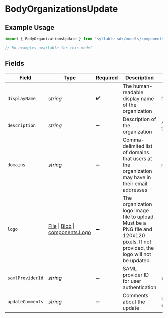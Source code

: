 # BodyOrganizationsUpdate

## Example Usage

```typescript
import { BodyOrganizationsUpdate } from "syllable-sdk/models/components";

// No examples available for this model
```

## Fields

| Field                                                                                                                                                                              | Type                                                                                                                                                                               | Required                                                                                                                                                                           | Description                                                                                                                                                                        | Example                                                                                                                                                                            |
| ---------------------------------------------------------------------------------------------------------------------------------------------------------------------------------- | ---------------------------------------------------------------------------------------------------------------------------------------------------------------------------------- | ---------------------------------------------------------------------------------------------------------------------------------------------------------------------------------- | ---------------------------------------------------------------------------------------------------------------------------------------------------------------------------------- | ---------------------------------------------------------------------------------------------------------------------------------------------------------------------------------- |
| `displayName`                                                                                                                                                                      | *string*                                                                                                                                                                           | :heavy_check_mark:                                                                                                                                                                 | The human-readable display name of the organization                                                                                                                                | My Great Org                                                                                                                                                                       |
| `description`                                                                                                                                                                      | *string*                                                                                                                                                                           | :heavy_minus_sign:                                                                                                                                                                 | Description of the organization                                                                                                                                                    | An organization that does great things with agentic AI                                                                                                                             |
| `domains`                                                                                                                                                                          | *string*                                                                                                                                                                           | :heavy_minus_sign:                                                                                                                                                                 | Comma-delimited list of domains that users at the organization may have in their email addresses                                                                                   | mygreatorg.com,mygreatorg.org                                                                                                                                                      |
| `logo`                                                                                                                                                                             | [File](https://developer.mozilla.org/en-US/docs/Web/API/File) \| [Blob](https://developer.mozilla.org/en-US/docs/Web/API/Blob) \| [components.Logo](../../models/components/logo.md) | :heavy_minus_sign:                                                                                                                                                                 | The organization logo image file to upload. Must be a PNG file and 120x120 pixels. If not provided, the logo will not be updated.                                                  |                                                                                                                                                                                    |
| `samlProviderId`                                                                                                                                                                   | *string*                                                                                                                                                                           | :heavy_minus_sign:                                                                                                                                                                 | SAML provider ID for user authentication                                                                                                                                           | saml.syllablesso                                                                                                                                                                   |
| `updateComments`                                                                                                                                                                   | *string*                                                                                                                                                                           | :heavy_minus_sign:                                                                                                                                                                 | Comments about the update                                                                                                                                                          | Updated the organization to add a new domain                                                                                                                                       |